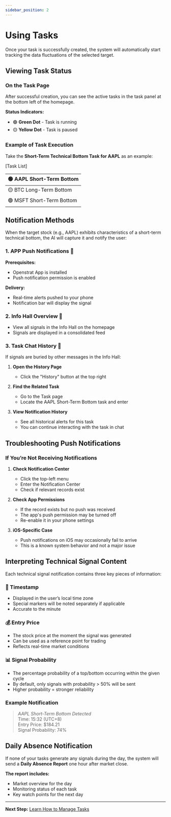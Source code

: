 ```yaml
---
sidebar_position: 2
---
```


# Using Tasks

Once your task is successfully created, the system will automatically start tracking the data fluctuations of the selected target.

## Viewing Task Status

### On the Task Page

After successful creation, you can see the active tasks in the task panel at the bottom left of the homepage.

**Status Indicators:**

- 🟢 **Green Dot** - Task is running
- 🟡 **Yellow Dot** - Task is paused

### Example of Task Execution

Take the **Short-Term Technical Bottom Task for AAPL** as an example:

[Task List]

| 🟢 AAPL Short-Term Bottom |
| ------------------------- |
| 🟡 BTC Long-Term Bottom   |
| 🟢 MSFT Short-Term Bottom |

## Notification Methods

When the target stock (e.g., AAPL) exhibits characteristics of a short-term technical bottom, the AI will capture it and notify the user:

### 1. APP Push Notifications 📱

**Prerequisites:**

- Openstrat App is installed
- Push notification permission is enabled

**Delivery:**

- Real-time alerts pushed to your phone
- Notification bar will display the signal

### 2. Info Hall Overview 📢

- View all signals in the Info Hall on the homepage
- Signals are displayed in a consolidated feed

### 3. Task Chat History 💬

If signals are buried by other messages in the Info Hall:

1. **Open the History Page**

   - Click the "History" button at the top right

2. **Find the Related Task**

   - Go to the Task page
   - Locate the AAPL Short-Term Bottom task and enter

3. **View Notification History**
   - See all historical alerts for this task
   - You can continue interacting with the task in chat

## Troubleshooting Push Notifications

### If You’re Not Receiving Notifications

1. **Check Notification Center**

   - Click the top-left menu
   - Enter the Notification Center
   - Check if relevant records exist

2. **Check App Permissions**

   - If the record exists but no push was received
   - The app's push permission may be turned off
   - Re-enable it in your phone settings

3. **iOS-Specific Case**
   - Push notifications on iOS may occasionally fail to arrive
   - This is a known system behavior and not a major issue

## Interpreting Technical Signal Content

Each technical signal notification contains three key pieces of information:

### 📅 Timestamp

- Displayed in the user’s local time zone
- Special markers will be noted separately if applicable
- Accurate to the minute

### 💰 Entry Price

- The stock price at the moment the signal was generated
- Can be used as a reference point for trading
- Reflects real-time market conditions

### 📊 Signal Probability

- The percentage probability of a top/bottom occurring within the given cycle
- By default, only signals with probability > 50% will be sent
- Higher probability = stronger reliability

### Example Notification

> _AAPL Short-Term Bottom Detected_  
> Time: 15:32 (UTC+8)  
> Entry Price: $184.21  
> Signal Probability: 74%

## Daily Absence Notification

If none of your tasks generate any signals during the day, the system will send a **Daily Absence Report** one hour after market close.

**The report includes:**

- Market overview for the day
- Monitoring status of each task
- Key watch points for the next day

---

**Next Step:** [Learn How to Manage Tasks](/docs/tutorial/manage)

